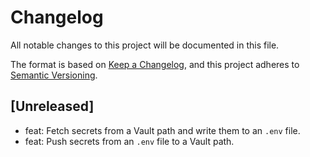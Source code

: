 # Changelog

All notable changes to this project will be documented in this file.

The format is based on [Keep a Changelog](https://keepachangelog.com/en/1.0.0/),
and this project adheres to [Semantic Versioning](https://semver.org/spec/v2.0.0.html).

## [Unreleased]

-   feat: Fetch secrets from a Vault path and write them to an `.env` file.
-   feat: Push secrets from an `.env` file to a Vault path.
